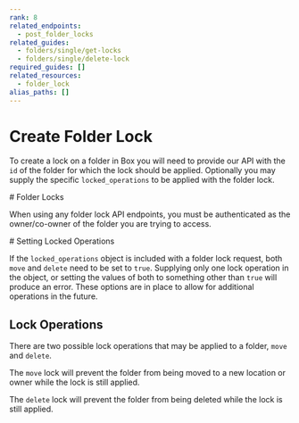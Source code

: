 ```yaml
---
rank: 8
related_endpoints:
  - post_folder_locks
related_guides:
  - folders/single/get-locks
  - folders/single/delete-lock
required_guides: []
related_resources:
  - folder_lock
alias_paths: []
---
```


# Create Folder Lock

To create a lock on a folder in Box you will need to provide our API with the
`id` of the folder for which the lock should be applied. Optionally you may
supply the specific `locked_operations` to be applied with the folder lock.

<Message type='notice'>
  # Folder Locks

  When using any folder lock API endpoints, you must be authenticated as the
  owner/co-owner of the folder you are trying to access.
</Message>

<Samples id='post_folder_locks' />

<Message type='warning'>
  # Setting Locked Operations

  If the `locked_operations` object is included with a folder lock request,
  both `move` and `delete` need to be set to `true`. Supplying only one lock
  operation in the object, or setting the values of both to something other
  than `true` will produce an error. These options are in place to allow
  for additional operations in the future.
</Message>

## Lock Operations

There are two possible lock operations that may be applied to a folder, `move`
and `delete`.

The `move` lock will prevent the folder from being moved to a new location or
owner while the lock is still applied.

The `delete` lock will prevent the folder from being deleted while the lock is
still applied.